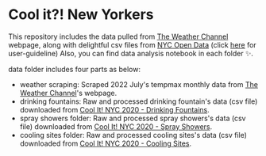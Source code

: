 # Cool it?! New Yorkers

This repository includes the data pulled from [The Weather Channel](https://weather.com/weather/monthly/l/f892433d7660da170347398eb8e3d722d8d362fe7dd15af16ce88324e1b96e70) webpage, along with delightful csv files from [NYC Open Data](https://data.cityofnewyork.us/browse?Data-Collection_Data-Collection=Cool+It%21+NYC+2020&sortBy=most_accessed&utf8=✓) (click [here](https://docs.google.com/spreadsheets/d/1GpXHX9p0e520LcAf3gstOKTQm64wxkdDUiACjhMwd9Q/edit#gid=974986071)
for user-guideline) Also, you can find data analysis notebook in each folder ✨.

data folder includes four parts as below:
- weather scraping: Scraped 2022 July's tempmax monthly data from [The Weather Channel](https://weather.com/weather/monthly/l/f892433d7660da170347398eb8e3d722d8d362fe7dd15af16ce88324e1b96e70)'s webpage.
- drinking fountains: Raw and processed drinking fountain's data (csv file) downloaded from [Cool It! NYC 2020 - Drinking Fountains](https://data.cityofnewyork.us/dataset/Cool-It-NYC-2020-Drinking-Fountains/wxhr-qbhz).
- spray showers folder: Raw and processed spray showers's data (csv file) downloaded from [Cool It! NYC 2020 - Spray Showers](https://data.cityofnewyork.us/dataset/Cool-It-NYC-2020-Spray-Showers/tzuk-eq2f).
- cooling sites folder: Raw and processed cooling sites's data (csv file) downloaded from [Cool It! NYC 2020 - Cooling Sites](https://data.cityofnewyork.us/dataset/Cool-It-NYC-2020-Cooling-Sites/h2bn-gu9k).

